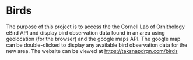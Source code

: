# Birds

The purpose of this project is to access the the Cornell Lab of Ornithology eBird API 
and display bird observation data found in an area using geolocation (for the browser) 
and the google maps API. The google map can be double-clicked to display any available bird 
observation data for the new area. The website can be viewed at https://taksnapdrgn.com/birds
